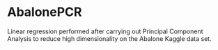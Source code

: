 # AbalonePCR
Linear regression performed after carrying out Principal Component Analysis to reduce high dimensionality on the Abalone Kaggle data set.
